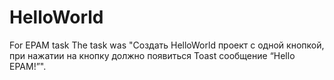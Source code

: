# HelloWorld
For EPAM task
The task was "Создать HelloWorld проект с одной кнопкой, при нажатии на кнопку должно появиться Toast сообщение “Hello EPAM!”".
